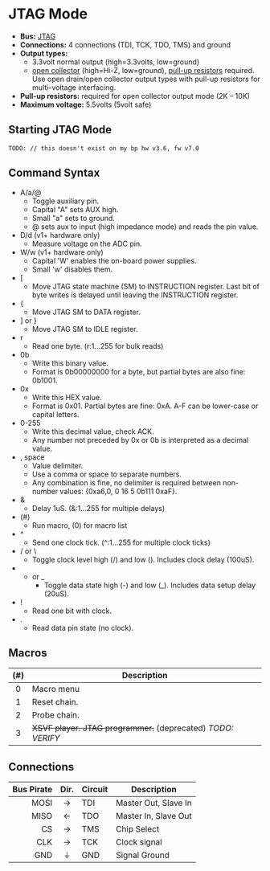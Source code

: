 JTAG Mode
===================

  - **Bus:** [JTAG](https://en.wikipedia.org/wiki/Joint_Test_Action_Group)
  - **Connections:** 4 connections (TDI, TCK, TDO, TMS) and ground
  - **Output types:** 
    - 3.3volt normal output (high=3.3volts, low=ground)
    - [open collector](http://en.wikipedia.org/wiki/High_impedance) (high=Hi-Z, low=ground), [pull-up resistors](http://dangerousprototypes.com/docs/Practical_guide_to_Bus_Pirate_pull-up_resistors) required. Use open drain/open collector output types with pull-up resistors for multi-voltage interfacing.
  - **Pull-up resistors:** required for open collector output mode (2K – 10K)
  - **Maximum voltage:** 5.5volts (5volt safe)


Starting JTAG Mode
---------------------
    TODO: // this doesn't exist on my bp hw v3.6, fw v7.0


Command Syntax
-------------------

  * A/a/@
	  * Toggle auxiliary pin.
	  * Capital "A" sets AUX high.
	  * Small "a" sets to ground.
	  * @ sets aux to input (high impedance mode) and reads the pin value.
  * D/d (v1+ hardware only)
	  * Measure voltage on the ADC pin.
  * W/w (v1+ hardware only)
	  * Capital 'W' enables the on-board power supplies.
	  * Small 'w' disables them.
  * [
      * Move JTAG state machine (SM) to INSTRUCTION register. Last bit of byte writes is delayed until leaving the INSTRUCTION register. 
  * {
	  * Move JTAG SM to DATA register.
  * ] or }
	  * Move JTAG SM to IDLE register.
  * r
	  * Read one byte. (r:1…255 for bulk reads)
  * 0b
	  * Write this binary value.
	  * Format is 0b00000000 for a byte, but partial bytes are also fine: 0b1001.
  * 0x
	  * Write this HEX value.
	  * Format is 0x01. Partial bytes are fine: 0xA. A-F can be lower-case or capital letters.
  * 0-255
	  * Write this decimal value, check ACK.
	  * Any number not preceded by 0x or 0b is interpreted as a decimal value.
  * , space
	  * Value delimiter.
	  * Use a comma or space to separate numbers.
	  * Any combination is fine, no delimiter is required between non-number values: {0xa6,0, 0 16 5 0b111 0xaF}.
  * &
	  * Delay 1uS. (&:1…255 for multiple delays)
  * (#) 
	  * Run macro, (0) for macro list
  * ^
      * Send one clock tick. (^:1…255 for multiple clock ticks)
  * / or \
      * Toggle clock level high (/) and low (\). Includes clock delay (100uS).
  * - or _
      * Toggle data state high (-) and low (_). Includes data setup delay (20uS).
  * !
      * Read one bit with clock.
  * .
      * Read data pin state (no clock).

Macros
------------------

| (#) | Description |
|:---:| ----------- |
| 0 | Macro menu |
| 1 | Reset chain. |
| 2 | Probe chain. |
| 3 | ~~XSVF player. JTAG programmer.~~ (deprecated) _TODO: VERIFY_ |

Connections
------------------

| Bus Pirate | Dir. | Circuit | Description          |
| ----------:|:----:|:------- | -------------------- |
| MOSI       | →    | TDI     | Master Out, Slave In |
| MISO       | ←    | TDO     | Master In, Slave Out |
| CS         | →    | TMS     | Chip Select          |
| CLK        | →    | TCK     | Clock signal         |
| GND        | ⏚    | GND     | Signal Ground        |
